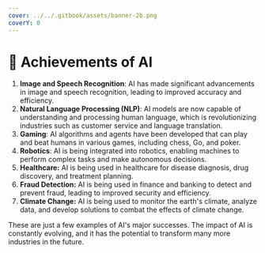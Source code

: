 ```yaml
---
cover: ../../.gitbook/assets/banner-2b.png
coverY: 0
---
```


# 🔰 Achievements of AI



1. **Image and Speech Recognition**: AI has made significant advancements in image and speech recognition, leading to improved accuracy and efficiency.
2. **Natural Language Processing (NLP)**: AI models are now capable of understanding and processing human language, which is revolutionizing industries such as customer service and language translation.
3. **Gaming**: AI algorithms and agents have been developed that can play and beat humans in various games, including chess, Go, and poker.
4. **Robotics**: AI is being integrated into robotics, enabling machines to perform complex tasks and make autonomous decisions.
5. **Healthcare:** AI is being used in healthcare for disease diagnosis, drug discovery, and treatment planning.
6. **Fraud Detection:** AI is being used in finance and banking to detect and prevent fraud, leading to improved security and efficiency.
7. **Climate Change:** AI is being used to monitor the earth's climate, analyze data, and develop solutions to combat the effects of climate change.

These are just a few examples of AI's major successes. The impact of AI is constantly evolving, and it has the potential to transform many more industries in the future.
